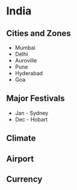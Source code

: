 ---
---

# India


## Cities and Zones
+ Mumbai
+ Delhi
+ Auroville
+ Pune
+ Hyderabad
+ Goa

## Major Festivals
- Jan - Sydney
- Dec - Hobart

## Climate

## Airport

## Currency
